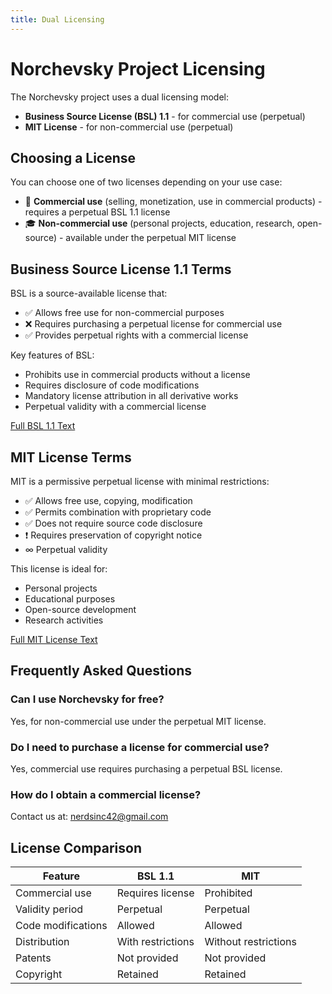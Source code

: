 ```yaml
---
title: Dual Licensing
---
```


# Norchevsky Project Licensing

The Norchevsky project uses a dual licensing model:

- **Business Source License (BSL) 1.1** - for commercial use (perpetual)
- **MIT License** - for non-commercial use (perpetual)

## Choosing a License

You can choose one of two licenses depending on your use case:

- 🏢 **Commercial use** (selling, monetization, use in commercial products) - requires a perpetual BSL 1.1 license
- 🎓 **Non-commercial use** (personal projects, education, research, open-source) - available under the perpetual MIT license

## Business Source License 1.1 Terms

BSL is a source-available license that:

- ✅ Allows free use for non-commercial purposes
- ❌ Requires purchasing a perpetual license for commercial use
- ✅ Provides perpetual rights with a commercial license

Key features of BSL:
- Prohibits use in commercial products without a license
- Requires disclosure of code modifications
- Mandatory license attribution in all derivative works
- Perpetual validity with a commercial license

[Full BSL 1.1 Text](https://github.com/teta42/Norchevsky/blob/main/LICENSE-BSL.md)

## MIT License Terms

MIT is a permissive perpetual license with minimal restrictions:

- ✅ Allows free use, copying, modification
- ✅ Permits combination with proprietary code
- ✅ Does not require source code disclosure
- ❗ Requires preservation of copyright notice
- ∞ Perpetual validity

This license is ideal for:
- Personal projects
- Educational purposes
- Open-source development
- Research activities

[Full MIT License Text](https://github.com/teta42/Norchevsky/blob/main/LICENSE-MIT.md)

## Frequently Asked Questions

### Can I use Norchevsky for free?
Yes, for non-commercial use under the perpetual MIT license.

### Do I need to purchase a license for commercial use?
Yes, commercial use requires purchasing a perpetual BSL license.

### How do I obtain a commercial license?
Contact us at: nerdsinc42@gmail.com

## License Comparison

| Feature                | BSL 1.1         | MIT             |
|------------------------|-----------------|-----------------|
| Commercial use         | Requires license| Prohibited      |
| Validity period        | Perpetual       | Perpetual       |
| Code modifications     | Allowed         | Allowed         |
| Distribution           | With restrictions| Without restrictions |
| Patents                | Not provided    | Not provided    |
| Copyright              | Retained        | Retained        |